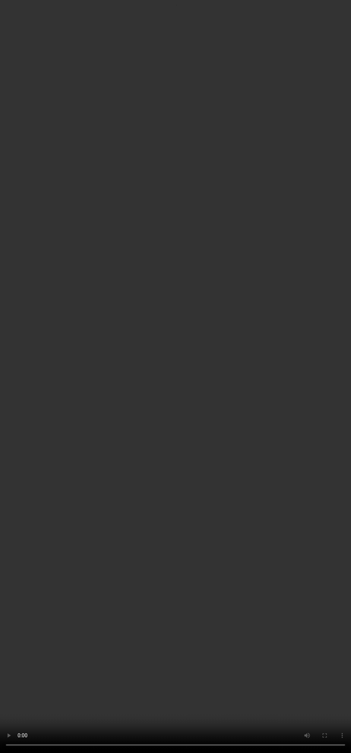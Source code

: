 ## Introduction to Rubric-Based Evaluation

<video src="${PRIVATE_PROMPTING_101_VIDEO_1}" frameborder="0" allowfullscreen style="position: absolute; top: 0; left: 0; width: 100%; height: 100%; border: none; object-fit: cover;" controls="" controlslist="nodownload nofullscreen" style="width: 100%" />

A rubric is a set of criteria used to evaluate and assess responses based on predefined factors. Rubrics standardize evaluation, reduce biases, and ensure consistent feedback when assessing the quality of LLM-generated responses. Each criteria in the rubric has multiple rating options with well defined conditions used to evaluate responses. Training LLM models against a standardized benchmark ensures reliability and objectivity leading to fine tuning of models making them robust.

While the rubrics are subject to change depending on the domain of the LLM, the following include the most commonly used criteria:

R1. Adherence

R2. Content Relevance

R3. Factuality

R4. Harmlessness

R5. Writing Style

<img height="400" width="550" src="${PRIVATE_IMAGE_INTRO_2}" />

Now let’s go through each rubric, their rating options and conditions in a little more detail.
